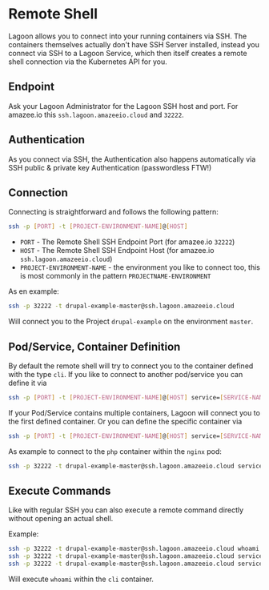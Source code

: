 # Remote Shell

Lagoon allows you to connect into your running containers via SSH. The containers themselves actually don't have SSH Server installed, instead you connect via SSH to a Lagoon Service, which then itself creates a remote shell connection via the Kubernetes API for you.

## Endpoint

Ask your Lagoon Administrator for the Lagoon SSH host and port. For amazee.io this `ssh.lagoon.amazeeio.cloud` and `32222`.

## Authentication

As you connect via SSH, the Authentication also happens automatically via SSH public & private key Authentication \(passwordless FTW!\)

## Connection

Connecting is straightforward and follows the following pattern:

```bash
ssh -p [PORT] -t [PROJECT-ENVIRONMENT-NAME]@[HOST]
```

* `PORT` - The Remote Shell SSH Endpoint Port \(for amazee.io `32222`\)
* `HOST` - The Remote Shell SSH Endpoint Host \(for amazee.io `ssh.lagoon.amazeeio.cloud`\)
* `PROJECT-ENVIRONMENT-NAME` - the environment you like to connect too, this is most commonly in the pattern `PROJECTNAME-ENVIRONMENT`

As en example:

```bash
ssh -p 32222 -t drupal-example-master@ssh.lagoon.amazeeio.cloud
```

Will connect you to the Project `drupal-example` on the environment `master`.

## Pod/Service, Container Definition

By default the remote shell will try to connect you to the container defined with the type `cli`. If you like to connect to another pod/service you can define it via

```bash
ssh -p [PORT] -t [PROJECT-ENVIRONMENT-NAME]@[HOST] service=[SERVICE-NAME]
```

If your Pod/Service contains multiple containers, Lagoon will connect you to the first defined container. Or you can define the specific container via

```bash
ssh -p [PORT] -t [PROJECT-ENVIRONMENT-NAME]@[HOST] service=[SERVICE-NAME] container=[CONTAINER-NAME]
```

As example to connect to the `php` container within the `nginx` pod:

```bash
ssh -p 32222 -t drupal-example-master@ssh.lagoon.amazeeio.cloud service=nginx container=php
```

## Execute Commands

Like with regular SSH you can also execute a remote command directly without opening an actual shell.

Example:

```bash
ssh -p 32222 -t drupal-example-master@ssh.lagoon.amazeeio.cloud whoami
ssh -p 32222 -t drupal-example-master@ssh.lagoon.amazeeio.cloud service=nginx whoami
ssh -p 32222 -t drupal-example-master@ssh.lagoon.amazeeio.cloud service=nginx container=php whoami
```

Will execute `whoami` within the `cli` container.

